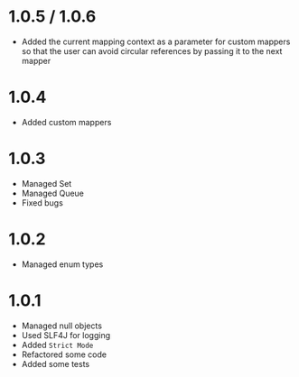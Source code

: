 # 1.0.5 / 1.0.6

* Added the current mapping context as a parameter for custom mappers so that the user can avoid circular references by passing it to the next mapper

# 1.0.4

* Added custom mappers

# 1.0.3

* Managed Set
* Managed Queue
* Fixed bugs

# 1.0.2

* Managed enum types

# 1.0.1

* Managed null objects
* Used SLF4J for logging
* Added ```Strict Mode```
* Refactored some code
* Added some tests
